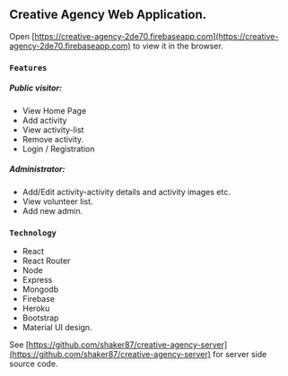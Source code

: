 
## Creative Agency Web Application.

Open [https://creative-agency-2de70.firebaseapp.com](https://creative-agency-2de70.firebaseapp.com) to view it in the browser.


### `Features`

##### Public visitor:
-	View Home Page
-	Add activity
- View activity-list
- Remove activity.
-	Login / Registration 

##### Administrator:
-	Add/Edit activity-activity details and activity images etc.
-	View volunteer list.
- Add new admin.

### `Technology` 
- React
- React Router
- Node
- Express
- Mongodb
- Firebase
- Heroku
- Bootstrap
- Material UI design.


See [https://github.com/shaker87/creative-agency-server](https://github.com/shaker87/creative-agency-server) for server side source code.

